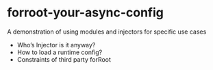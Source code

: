 # forroot-your-async-config

A demonstration of using modules and injectors for specific use cases

- Who’s Injector is it anyway?
- How to load a runtime config?
- Constraints of third party forRoot
